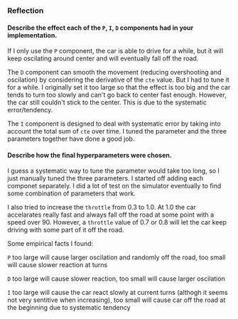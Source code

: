 
###  Reflection

#### Describe the effect each of the `P`, `I`, `D` components had in your implementation.

If I only use the `P` component, the car is able to drive for a while, but it will keep oscilating around center and will eventually fall off the road.

The `D` component can smooth the movement (reducing overshooting and oscilation) by considering the derivative of the `cte` value. But I had to tune it for a while. I originally set it too large so that the effect is too big and the car tends to turn too slowly and can't go back to center fast enough. However, the car still couldn't stick to the center. This is due to the systematic error/tendency.

The `I` component is designed to deal with systematic error by taking into account the total sum of `cte` over time. I tuned the parameter and the three parameters together have done a good job.

#### Describe how the final hyperparameters were chosen.
I guess a systematic way to tune the parameter would take too long, so I just manually tuned the three parameters. I started off adding each componet separately. I did a lot of test on the simulator eventually to find some combination of parameters that work.

I also tried to increase the `throttle` from 0.3 to 1.0. At 1.0 the car accelarates really fast and always fall off the road at some point with a speed over 90. However, a `throttle` value of 0.7 or 0.8 will let the car keep driving with some part of it off the road.

Some empirical facts I found:

`P` too large will cause larger oscilation and randomly off the road, too small will cause slower reaction at turns

`D` too large will cause slower reaction, too small will cause larger oscilation

`I` too large will cause the car react slowly at current turns (althogh it seems not very sentitive when increasing), too small will cause car off the road at the beginning due to systematic tendency
